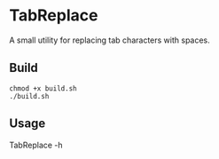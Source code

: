 # TabReplace
A small utility for replacing tab characters with spaces.

## Build
```
chmod +x build.sh
./build.sh
```

## Usage
TabReplace -h
